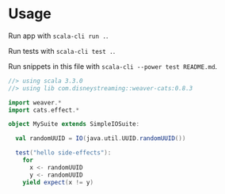 # Usage

Run app with `scala-cli run .`.

Run tests with `scala-cli test .`.

Run snippets in this file with `scala-cli --power test README.md`.

```scala
//> using scala 3.3.0
//> using lib com.disneystreaming::weaver-cats:0.8.3
```

```scala test
import weaver.*
import cats.effect.*

object MySuite extends SimpleIOSuite:

  val randomUUID = IO(java.util.UUID.randomUUID())

  test("hello side-effects"):
    for
      x <- randomUUID
      y <- randomUUID
    yield expect(x != y)
```